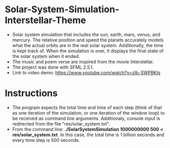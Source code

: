 # Solar-System-Simulation-Interstellar-Theme
- Solar system simulation that includes the sun, earth, mars, venus, and mercury. The relative position and speed the planets accurately models what the actual orbits are in the real solar system. Additionally, the time is kept track of. When the simulation is over, it displays the final state of the solar system when it ended.
- The music and poem verse are inspired from the movie Interstellar.
- The project was done with SFML 2.5.1.
- Link to video demo: https://www.youtube.com/watch?v=zIb-SWPBKIs

# Instructions
- The program expects the total time and time of each step (think of that as one iteration of the simulation, or one iteration of the window loop) to be received as command line arguments. Additionaly, console input is redirected from the file "res/solar_system.txt".
- From the command line: **./SolarSystemSimulation 1000000000 500 < res/solar_system.txt**. In this case, the total time is 1 billion seconds and every time step is 500 seconds.